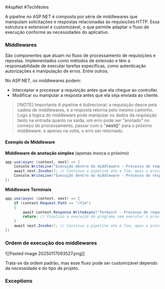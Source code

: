 #AspNet #TechNotes

A pipeline no ASP.NET é composta por série de middlewares que manipulam solicitações e respostas relacionadas às requisições HTTP. Essa estrutura e extensível e customizável, o que permite adaptar o fluxo de execução conforme as necessidades do aplicativo. 
### Middlewares

São componentes que atuam no fluxo de processamento de requisições e repostas. Implementados como métodos de extensão e têm a responsabilidade de executar tarefas especificas, como autenticação autorizações e manipulação de erros. Entre outros.

No ASP.NET, os middlewares podem:
- Interceptar e processar a requisição antes que ela chegue ao controller.
- Modificar ou manipular a resposta antes que ela seja enviada ao cliente. 

> [!NOTE] Importante
> A pipeline é bidirecional: a requisição desce pela cadeia de middlewares, e a resposta retorna pelo mesmo caminho. Logo a logica do middleware pode manipular os dados da requisição tanto na entrada quanto na saida, um erro pode ser "anotado" no começo do processamento, passar com o "**next()**" para o próximo middleware, e apenas na volta, o erro ser retornado. 

#### Exemplo de Middleware

**Middleware de anotação simples** (apenas invoca o próximo)
``` csharp
app.use(async (context, next) => {
	Console.WriteLine("Execução dentro do middleware - Processo do request");
	await next.Invoke(); // Continua a pipeline ate o fim, apos o processamento
	Console.WriteLine("Execução dentro do middleware - Processo do response");
})
```

**Middleware Terminais**
``` csharp
app.use(async (context, next) => {
	if (context.Request.Path == "/fim")
	{
		await context.Response.WriteAsync("Termainl - Processo de request");
		return; // Finaliza a execução do programa sem executar o proximo middleware, trata-se de um curto-circuito
	}
	await next.Invoke(); // Continua a pipeline ate o fim, apos o processamento
})
```

### Ordem de execução dos middlewares

![[Pasted image 20250117093527.png]]

Trata-se da ordem padrão, mas esse fluxo pode ser customizável dependo da necessidade e do tipo de projeto. 

### Exceptions







